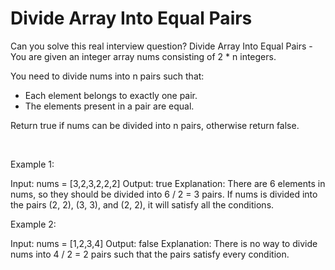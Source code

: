 # Divide Array Into Equal Pairs

Can you solve this real interview question? Divide Array Into Equal Pairs - You are given an integer array nums consisting of 2 * n integers.

You need to divide nums into n pairs such that:

 * Each element belongs to exactly one pair.
 * The elements present in a pair are equal.

Return true if nums can be divided into n pairs, otherwise return false.

 

Example 1:


Input: nums = [3,2,3,2,2,2]
Output: true
Explanation: 
There are 6 elements in nums, so they should be divided into 6 / 2 = 3 pairs.
If nums is divided into the pairs (2, 2), (3, 3), and (2, 2), it will satisfy all the conditions.


Example 2:


Input: nums = [1,2,3,4]
Output: false
Explanation: 
There is no way to divide nums into 4 / 2 = 2 pairs such that the pairs satisfy every condition.